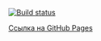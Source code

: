 [![Build status](https://ci.appveyor.com/api/projects/status/7y3ae8b3xi8uekp4?svg=true)](https://ci.appveyor.com/project/ADeoZ/ahj-testing-1)

[Ссылка на GitHub Pages](https://adeoz.github.io/ahj-testing-1/)
